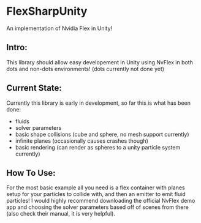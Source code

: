 # FlexSharpUnity
An implementation of Nvidia Flex in Unity!

## Intro:
This library should allow easy developement in Unity using NvFlex in both dots and non-dots environments! (dots currently not done yet)

## Current State:
Currently this library is early in development, so far this is what has been done:
- fluids
- solver parameters
- basic shape collisions (cube and sphere, no mesh support currently)
- infinite planes (occasionally causes crashes though)
- basic rendering (can render as spheres to a unity particle system currently)

## How To Use:

For the most basic example all you need is a flex container with planes setup for your particles to collide with, and then an emitter to emit fluid particles!
I would highly recommend downloading the official NvFlex demo app and choosing the solver parameters based off of scenes from there (also check their manual, it is very helpful).
